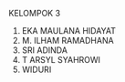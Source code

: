 KELOMPOK 3

1. EKA MAULANA HIDAYAT
2. M. ILHAM RAMADHANA
3. SRI ADINDA
4. T ARSYL SYAHROWI
5. WIDURI
